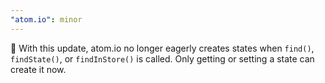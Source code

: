 ```yaml
---
"atom.io": minor
---
```


🚀 With this update, atom.io no longer eagerly creates states when `find()`, `findState()`, or `findInStore()` is called. Only getting or setting a state can create it now.
